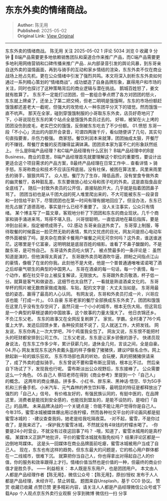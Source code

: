 # 东东外卖的情绪商战。

> **Author:** 陈无用  
> **Published:** 2025-05-02  
> **Original Link:** [View Original](https://www.woshipm.com/marketing/6212447.html)

---

东东外卖的情绪商战。 陈无用 关注 2025-05-02 1 评论 5034 浏览 0 收藏 9 分钟 🔗 B端产品需要更多地依赖销售团队和渠道合作来推广产品，而C端产品需要更多地利用网络营销和口碑传播来推广产品.. 从内部录音引发的舆论风暴，到东哥亲自送外卖的温情画面，再到与骑手的互动和家乡情结的渲染，东东外卖不仅在商业战场上抢占先机，更在公众情绪中引发了强烈共鸣。本文将深入剖析东东外卖如何通过一系列精心策划的“情绪商战”，成功塑造了自身品牌形象，赢得用户和市场的关注，同时也探讨了这种策略背后的商业逻辑与潜在挑战。 鹅城百姓怒了，姜文就有胜算了。 东东不一定能打过团团，但一套组合拳点燃了各方对团团的怒火，东东就上牌桌了，还坐上了第二把交椅，但老二明明是饿饿啊，东东的市场份额赶饿饿都还差老大一截呢，但强大的攻势给人一种东团平分天下的错觉。然而饿饿一直不吭声。 那天在全家，碰到穿饿饿制服的小哥取东东外卖，店员好奇地问了下，小哥说现在东东的某个站点全是饿饿外卖员过去的。 好嘛，被架在火上烤的团团没伤到皮毛，老实巴交的饿饿，反倒被东东吃去了不少份额。 01.愤怒 东哥一段「不小心」流出的内部开会录音，可谓四两拨千斤，看似随便讲了几句，其实句句直指要害，杀伤力极强。 商家怒。餐饮利润本来就薄，团团抽成太狠，开餐厅的不赚钱，帮餐厅卖餐的反而赚得盆满钵满。团团资本家为富不仁的形象跃然纸上。 什么是B端产品经理？和C端产品经理有什么区别？ B端产品经理中的B是Business，商业的意思，B端产品经理首先就要理解这个职位的重要性，要设计出更适合这个项目需求的产品方案，B最终产品经理在日常工作中... 查看详情 > 骑手怒。东哥称商业和技术不应该压榨底层。没有社保，被困在算法里，风里来雨里去的骑手，狠狠共鸣了。 众人怒。餐厅为了生存，降低品质，没有堂食专做外卖的幽灵餐厅，各种脏乱差。东东要做放心给父母和孩子吃的外卖。这是直指食品安全底线了。 随后一封致外卖员的公开信，直接贴脸开大，几乎就是指着团团鼻子骂了。 团团当初也是从千团大战的死人堆里爬出来的，不大可能被东东一段录音和一封信给干趴下，尽管团团也在第一时间有理有据地回应了，但没办法，东东已抢先占据了道德高地，事实是什么已经不重要了。 没人关注事实，公众只有情绪。 某个博主写了一篇文章，客观地分析了下团团和东东的商业现状。几千个商家和骑手涌进来骂，骂得不堪入目。 兴哥很聪明，一直低调地在幕后指挥，要是冲到台前来，指定被喷成筛子。 02.感动 东哥亲自送外卖了。 东哥穿上制服，等待取餐的时候露出一脸茫然无助的表情，焦灼又忧虑的目光，网友问是担心电动车停外面被偷了吗，是夹杂在商家卡餐用户催餐之间无可奈何吗？这外卖，谁送谁迷茫。这哪里是千亿富豪，这明明就是底层百姓的缩影。谁看了不鼻子酸酸的。不是酸东哥，是可怜自己。 东哥请外卖员吃火锅了。 被点赞最多的一条评论是： 虽然知道是演的，但他演得太真诚了。 东哥跟外卖员喝酒吹牛逼，顾盼之间指点江山的豪情，像极了在坐的你我。此刻他不是大佬，他是一个普普通通唯唯诺诺喝了酒之后却豪气顿生的典型的中国男人。 东哥在酒桌的每一句话，每一个表情，每一个动作，都在社交平台上被反复解读，无限放大。 东哥跟外卖员敬酒，杯子低一分。就算是客气和做姿态，这细节也太自然了，一看就是熟谙酒桌文化的。 东哥举杯的照片被无数商家做成海报、车贴，配的文字是：大丈夫当如是。 东哥用最低的姿态，赢得了最高的人心认同。 有网友说，东哥和外卖员打成一片，兴哥应该也能「打成一片」。 03.自豪 东哥老家的餐厅全部换成东东外卖了。团团和饿饿在这里几乎没有生存空间了，虽然只是一个小小的城市，根本无伤大局。但这背后是一个典型的草根逆袭的中国故事，这个故事的力量太强大了。 他日衣锦还乡。不负江东父老。 东东的故事又在全网反复刷屏了。 家贫。学霸。全村凑了76个鸡蛋上大学。发迹后回馈乡里，各种投资就不说了，见人就送工作，大把发钱。 网友说，东东你再上一次大学吧，76个鸡蛋我全包了。 网友又说，东东恨不能把村头的旺财都安排到公司工作。 江东父老说，东东是让家乡骄傲的游子。 快递员现身说法，在东东工作多少年，累计获薪几何，退休金几何，言谈之间，全是自豪。 04.开心 网友发现东东送外卖戴头盔的样子像极了猪猪侠，建议IP联名合作。网上掀起新一轮的娱乐狂欢。 东东市场部也真的听劝，会玩梗，真的把猪猪侠请来了，成了外卖的虚拟骑手。 东东曾说不要和雷布斯比营销，根本比不过。 然后亲自下场试了下，发现我也行呢。 雷布斯淡出公众视野后，东东接棒了。 公众需要这么一个角色。 05.自己人 蔡钰老师在得到《商业参考》里提到一个「自己人」的概念。 这两年的商业爆品，拼多多、小红书、胖东来、黑神话·悟空、华为5G手机和三折叠手机、小米汽车、元气森林的养生饮料等，最明显的特征是都释放出了强烈的「自己人」信号。 有价格友好的，有强民族认同的，有挺中医的，在品牌这里，消费者是能找到安全感的，也能找到盟友的，是能不设防的，是咱们「自己」的品牌。 未来品牌决战的一个关键点是：你能不能让用户觉得你是自己人。 今年315，蜜雪冰城被媒体爆出用过夜柠檬，然而各种社交平台的评论画风都是挺蜜雪冰城的： -建议查查我妈，她老是给我吃隔夜菜。 -对不起，蜜雪，不是你过夜了，是我来迟了。 -保护我方蜜雪冰城，不然就没有4块钱的柠檬水喝了。 -你要是24小时营业，不就没有过夜这回事了吗？ -哦，知道了，蜜雪冰城用的是真柠檬。 某媒体义正辞严地批评，平价的蜜雪冰城就有豁免权吗？ 结果评论区都是一边倒地骂媒体。 这是头一回媒体在商业品牌面前吃瘪，蜜雪冰城被用户当成了自己人。 现在，东东也有这样的趋势。但东东最大的问题是，它的核心用户群体都在一二线城市，很难下沉。 就算把你当自己人，你也得拿出对得起自己人的价值，你的服务和效率跟得上才行。情绪价值当然也是价值的一种，但最终的商业价值才是胜负手。 —— 利益相关： 本人既是东东用户，也是团团用户。 本文由人人都是产品经理作者【陈无用】，微信公众号：【陈无用】，原创/授权 发布于人人都是产品经理，未经许可，禁止转载。 题图来自Unsplash，基于 CC0 协议。 赞赏 收藏已收藏 点赞已赞 更多精彩内容，请关注人人都是产品经理微信公众号或下载App 个人观点京东外卖行业观察 分享到微博 微信扫一扫 分享